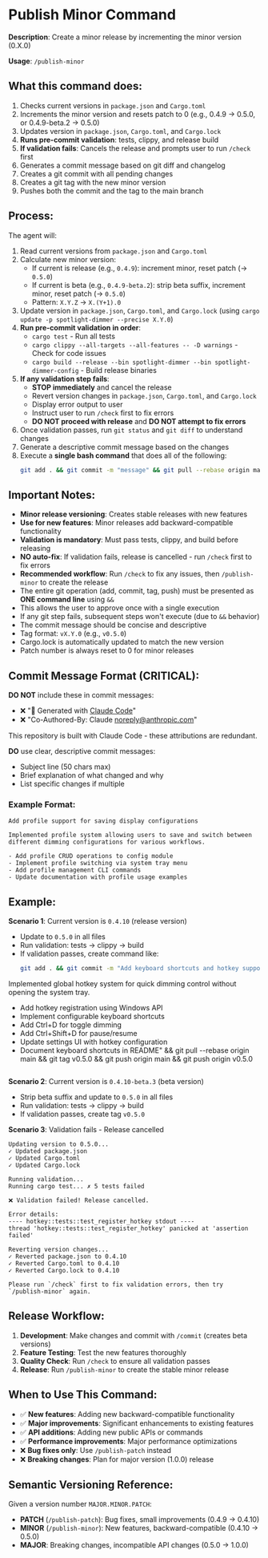 # Publish Minor Command

**Description**: Create a minor release by incrementing the minor version (0.X.0)

**Usage**: `/publish-minor`

## What this command does:

1. Checks current versions in `package.json` and `Cargo.toml`
2. Increments the minor version and resets patch to 0 (e.g., 0.4.9 → 0.5.0, or 0.4.9-beta.2 → 0.5.0)
3. Updates version in `package.json`, `Cargo.toml`, and `Cargo.lock`
4. **Runs pre-commit validation**: tests, clippy, and release build
5. **If validation fails**: Cancels the release and prompts user to run `/check` first
6. Generates a commit message based on git diff and changelog
7. Creates a git commit with all pending changes
8. Creates a git tag with the new minor version
9. Pushes both the commit and the tag to the main branch

## Process:

The agent will:
1. Read current versions from `package.json` and `Cargo.toml`
2. Calculate new minor version:
   - If current is release (e.g., `0.4.9`): increment minor, reset patch (→ `0.5.0`)
   - If current is beta (e.g., `0.4.9-beta.2`): strip beta suffix, increment minor, reset patch (→ `0.5.0`)
   - Pattern: `X.Y.Z` → `X.(Y+1).0`
3. Update version in `package.json`, `Cargo.toml`, and `Cargo.lock` (using `cargo update -p spotlight-dimmer --precise X.Y.0`)
4. **Run pre-commit validation in order**:
   - `cargo test` - Run all tests
   - `cargo clippy --all-targets --all-features -- -D warnings` - Check for code issues
   - `cargo build --release --bin spotlight-dimmer --bin spotlight-dimmer-config` - Build release binaries
5. **If any validation step fails**:
   - **STOP immediately** and cancel the release
   - Revert version changes in `package.json`, `Cargo.toml`, and `Cargo.lock`
   - Display error output to user
   - Instruct user to run `/check` first to fix errors
   - **DO NOT proceed with release** and **DO NOT attempt to fix errors**
6. Once validation passes, run `git status` and `git diff` to understand changes
7. Generate a descriptive commit message based on the changes
8. Execute a **single bash command** that does all of the following:
   ```bash
   git add . && git commit -m "message" && git pull --rebase origin main && git tag vX.Y.0 && git push origin main && git push origin vX.Y.0
   ```

## Important Notes:

- **Minor release versioning**: Creates stable releases with new features
- **Use for new features**: Minor releases add backward-compatible functionality
- **Validation is mandatory**: Must pass tests, clippy, and build before releasing
- **NO auto-fix**: If validation fails, release is cancelled - run `/check` first to fix errors
- **Recommended workflow**: Run `/check` to fix any issues, then `/publish-minor` to create the release
- The entire git operation (add, commit, tag, push) must be presented as **ONE command line** using `&&`
- This allows the user to approve once with a single execution
- If any git step fails, subsequent steps won't execute (due to `&&` behavior)
- The commit message should be concise and descriptive
- Tag format: `vX.Y.0` (e.g., `v0.5.0`)
- Cargo.lock is automatically updated to match the new version
- Patch number is always reset to 0 for minor releases

## Commit Message Format (CRITICAL):

**DO NOT** include these in commit messages:
- ❌ "🤖 Generated with [Claude Code](https://claude.com/claude-code)"
- ❌ "Co-Authored-By: Claude <noreply@anthropic.com>"

This repository is built with Claude Code - these attributions are redundant.

**DO** use clear, descriptive commit messages:
- Subject line (50 chars max)
- Brief explanation of what changed and why
- List specific changes if multiple

### Example Format:
```
Add profile support for saving display configurations

Implemented profile system allowing users to save and switch between different dimming configurations for various workflows.

- Add profile CRUD operations to config module
- Implement profile switching via system tray menu
- Add profile management CLI commands
- Update documentation with profile usage examples
```

## Example:

**Scenario 1**: Current version is `0.4.10` (release version)
- Update to `0.5.0` in all files
- Run validation: tests → clippy → build
- If validation passes, create command like:
  ```bash
  git add . && git commit -m "Add keyboard shortcuts and hotkey support

Implemented global hotkey system for quick dimming control without opening the system tray.

- Add hotkey registration using Windows API
- Implement configurable keyboard shortcuts
- Add Ctrl+D for toggle dimming
- Add Ctrl+Shift+D for pause/resume
- Update settings UI with hotkey configuration
- Document keyboard shortcuts in README" && git pull --rebase origin main && git tag v0.5.0 && git push origin main && git push origin v0.5.0
  ```

**Scenario 2**: Current version is `0.4.10-beta.3` (beta version)
- Strip beta suffix and update to `0.5.0` in all files
- Run validation: tests → clippy → build
- If validation passes, create tag `v0.5.0`

**Scenario 3**: Validation fails - Release cancelled
```
Updating version to 0.5.0...
✓ Updated package.json
✓ Updated Cargo.toml
✓ Updated Cargo.lock

Running validation...
Running cargo test... ✗ 5 tests failed

❌ Validation failed! Release cancelled.

Error details:
---- hotkey::tests::test_register_hotkey stdout ----
thread 'hotkey::tests::test_register_hotkey' panicked at 'assertion failed'

Reverting version changes...
✓ Reverted package.json to 0.4.10
✓ Reverted Cargo.toml to 0.4.10
✓ Reverted Cargo.lock to 0.4.10

Please run `/check` first to fix validation errors, then try `/publish-minor` again.
```

## Release Workflow:

1. **Development**: Make changes and commit with `/commit` (creates beta versions)
2. **Feature Testing**: Test the new features thoroughly
3. **Quality Check**: Run `/check` to ensure all validation passes
4. **Release**: Run `/publish-minor` to create the stable minor release

## When to Use This Command:

- ✅ **New features**: Adding new backward-compatible functionality
- ✅ **Major improvements**: Significant enhancements to existing features
- ✅ **API additions**: Adding new public APIs or commands
- ✅ **Performance improvements**: Major performance optimizations
- ❌ **Bug fixes only**: Use `/publish-patch` instead
- ❌ **Breaking changes**: Plan for major version (1.0.0) release

## Semantic Versioning Reference:

Given a version number `MAJOR.MINOR.PATCH`:

- **PATCH** (`/publish-patch`): Bug fixes, small improvements (0.4.9 → 0.4.10)
- **MINOR** (`/publish-minor`): New features, backward-compatible (0.4.10 → 0.5.0)
- **MAJOR**: Breaking changes, incompatible API changes (0.5.0 → 1.0.0)
